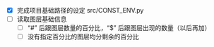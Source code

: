 - [x] 完成项目基础路径的设定 src/CONST_ENV.py
- [ ] 读取图层基础信息
  - [ ] “#” 后跟图层数量的百分比，“$” 后跟图层出现的数量（以后再加）
  - [ ]  没有指定百分比的图层均分剩余的百分比
